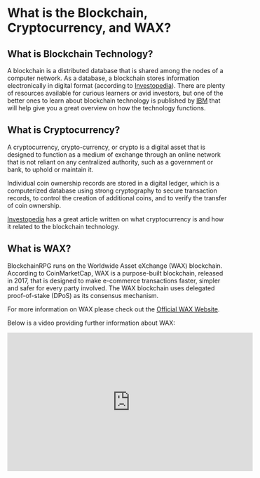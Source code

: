 # What is the Blockchain, Cryptocurrency, and WAX?

## What is Blockchain Technology?

A blockchain is a distributed database that is shared among the nodes of a computer network. As a database, a blockchain stores information electronically in digital format (according to [Investopedia](https://www.investopedia.com/terms/b/blockchain.asp)). There are plenty of resources available for curious learners or avid investors, but one of the better ones to learn about blockchain technology is published by [IBM](https://www.ibm.com/topics/what-is-blockchain) that will help give you a great overview on how the technology functions.

## What is Cryptocurrency?

A cryptocurrency, crypto-currency, or crypto is a digital asset that is designed to function as a medium of exchange through an online network that is not reliant on any centralized authority, such as a government or bank, to uphold or maintain it.

Individual coin ownership records are stored in a digital ledger, which is a computerized database using strong cryptography to secure transaction records, to control the creation of additional coins, and to verify the transfer of coin ownership.

[Investopedia](https://www.investopedia.com/terms/c/cryptocurrency.asp) has a great article written on what cryptocurrency is and how it related to the blockchain technology.

## What is WAX?

BlockchainRPG runs on the Worldwide Asset eXchange (WAX) blockchain. According to CoinMarketCap, WAX is a purpose-built blockchain, released in 2017, that is designed to make e-commerce transactions faster, simpler and safer for every party involved. The WAX blockchain uses delegated proof-of-stake (DPoS) as its consensus mechanism.

For more information on WAX please check out the [Official WAX Website](https://www.wax.io/).

Below is a video providing further information about WAX:

<iframe width="560" height="315" src="https://www.youtube.com/embed/kZH6HWDRLgE" title="YouTube video player" frameborder="0" allow="accelerometer; autoplay; clipboard-write; encrypted-media; gyroscope; picture-in-picture; web-share" allowfullscreen></iframe>
